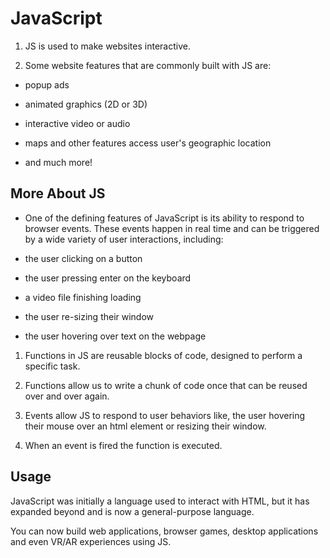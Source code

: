 # JavaScript #

1. JS is used to make websites interactive.

1. Some website features that are commonly built with JS are:

* popup ads

* animated graphics (2D or 3D)

* interactive video or audio

* maps and other features access user's geographic location

* and much more!

## More About JS ##

* One of the defining features of JavaScript is its ability to respond to browser events. These events happen in real time and can be triggered by a wide variety of user interactions, including:

* the user clicking on a button

* the user pressing enter on the keyboard

* a video file finishing loading

* the user re-sizing their window

* the user hovering over text on the webpage

1. Functions in JS are reusable blocks of code, designed to perform a specific task.

2. Functions allow us to write a chunk of code once that can be reused over and over again.

3. Events allow JS to respond to user behaviors like, the user hovering their mouse over an html element or resizing their window.

4. When an event is fired the function is executed.

## Usage ##

JavaScript was initially a language used to interact with HTML, but it has expanded beyond and is now a general-purpose language.

You can now build web applications, browser games, desktop applications and even VR/AR experiences using JS.
